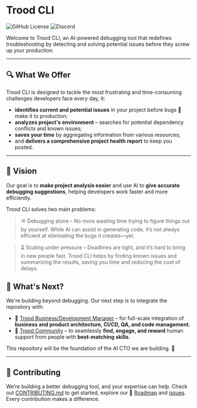 # Trood CLI

![GitHub License](https://img.shields.io/github/license/TroodInc/trood)
![Discord](https://img.shields.io/discord/965192030273802290?style=flat&logo=discord&label=community&logoColor=%23ffffff&color=%235865F2)

Welcome to Trood CLI, an AI-powered debugging tool that redefines troubleshooting by detecting and solving potential issues before they screw up your production.

---

## 🔍 What We Offer

Trood CLI is designed to tackle the most frustrating and time-consuming challenges developers face every day, it:
- **identifies current and potential issues** in your project before bugs 🐞 make it to production;
- **analyzes project's environment** – searches for potential dependency conflicts and known issues;
- **saves your time** by aggregating information from various resources;
- and **delivers a comprehensive project health report** to keep you posted.

---

## 🌅 Vision  

Our goal is to **make project analysis easier** and use AI to **give accurate debugging suggestions**, helping developers work faster and more efficiently.

Trood CLI solves two main problems:

> 🪅 Debugging alone – No more wasting time trying to figure things out by yourself. While AI can assist in generating code, it’s not always efficient at eliminating the bugs it creates—yet.

> ⏳ Scaling under pressure – Deadlines are tight, and it’s hard to bring in new people fast. Trood CLI helps by finding known issues and summarizing the results, saving you time and reducing the cost of delays.

## 🔮 What's Next?

We're building beyond debugging. Our next step is to integrate the repository with:

- 🔗 [Trood Business/Development Manager](https://trood.com/bdm) – for full-scale integration of **business and product architecture, CI/CD, QA, and code management.**
- 👥 [Trood Community](https://trood.com/launchpad) – to seamlessly **find, engage, and reward** human support from people with **best-matching skills.**

This repository will be the foundation of the AI CTO we are building. 👀

---
## 🤝 Contributing

We’re building a better debugging tool, and your expertise can help. Check out [CONTRIBUTING.md](https://github.com/TroodInc/trood/blob/main/CONTRIBUTING.md) to get started, explore our 📍 [Roadmap](https://github.com/TroodInc/trood/issues/18) and [issues](https://github.com/TroodInc/trood/issues). Every contribution makes a difference.